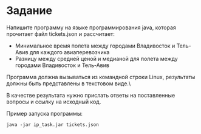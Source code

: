# Задание
Напишите программу на языке программирования
java, которая прочитает файл tickets.json и
рассчитает:
- Минимальное время полета между городами
Владивосток и Тель-Авив для каждого
авиаперевозчика
- Разницу между средней ценой и медианой для
полета между городами  Владивосток и Тель-Авив

Программа должна вызываться из командной строки
Linux, результаты должны быть представлены в
текстовом виде.\

В качестве результата нужно прислать ответы на
поставленные вопросы и ссылку на исходный код.

Пример запуска программы: 
```
java -jar ip_task.jar tickets.json
```
